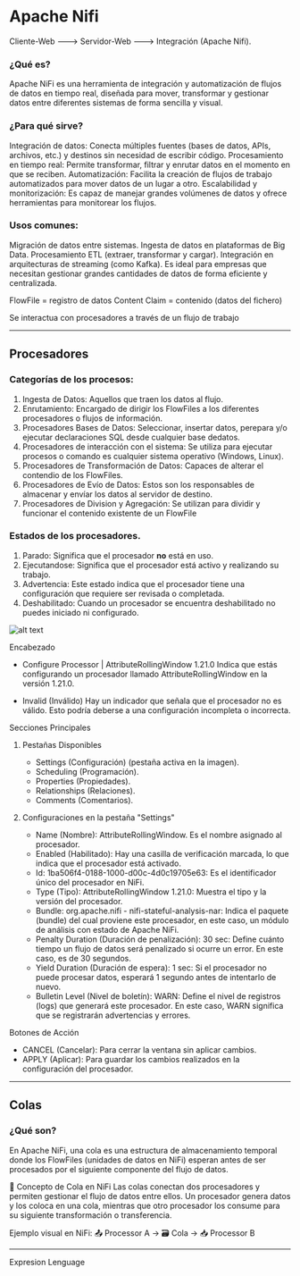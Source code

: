 # Apache Nifi

Cliente-Web ---> Servidor-Web ---> Integración (Apache Nifi).


### ¿Qué es?
Apache NiFi es una herramienta de integración y automatización de flujos de datos en tiempo real, diseñada para mover, transformar y gestionar datos entre diferentes sistemas de forma sencilla y visual.

### ¿Para qué sirve?
Integración de datos: Conecta múltiples fuentes (bases de datos, APIs, archivos, etc.) y destinos sin necesidad de escribir código.
Procesamiento en tiempo real: Permite transformar, filtrar y enrutar datos en el momento en que se reciben.
Automatización: Facilita la creación de flujos de trabajo automatizados para mover datos de un lugar a otro.
Escalabilidad y monitorización: Es capaz de manejar grandes volúmenes de datos y ofrece herramientas para monitorear los flujos.

### Usos comunes:
Migración de datos entre sistemas.
Ingesta de datos en plataformas de Big Data.
Procesamiento ETL (extraer, transformar y cargar).
Integración en arquitecturas de streaming (como Kafka).
Es ideal para empresas que necesitan gestionar grandes cantidades de datos de forma eficiente y centralizada.


FlowFile = registro de datos
Content Claim = contenido (datos del fichero)

Se interactua con procesadores a través de un flujo de trabajo

---

## Procesadores

### Categorías de los procesos:

1. Ingesta de Datos: Aquellos que traen los datos al flujo.
2. Enrutamiento: Encargado de dirigir los FlowFiles a los diferentes procesadores o flujos de información.
3. Procesadores Bases de Datos: Seleccionar, insertar datos, perepara y/o ejecutar declaraciones SQL desde cualquier base dedatos.
4. Procesadores de interacción con el sistema:  Se utiliza para ejecutar procesos o comando es cualquier sistema operativo (Windows, Linux).
5. Procesadores de Transformación de Datos: Capaces de alterar el contendio de los FlowFiles.
6. Procesadores de Evío de Datos: Estos son los responsables de almacenar y envíar los datos al servidor de destino.
7. Procesadores de Division y Agregación: Se utilizan para dividir y funcionar el contenido existente de un FlowFile

### Estados de los procesadores.
1. Parado: Significa que el procesador **no** está en uso.
2. Ejecutandose: Significa que el procesador está activo y realizando su trabajo.
3. Advertencia: Este estado indica que el procesador tiene una configuración que requiere ser revisada o completada.
4. Deshabilitado: Cuando un procesador se encuentra deshabilitado no puedes iniciado ni configurado.

![alt text](image.png)

Encabezado

- Configure Processor | AttributeRollingWindow 1.21.0
Indica que estás configurando un procesador llamado AttributeRollingWindow en la versión 1.21.0.

- Invalid (Inválido)
Hay un indicador que señala que el procesador no es válido. Esto podría deberse a una configuración incompleta o incorrecta.

Secciones Principales
1. Pestañas Disponibles

   - Settings (Configuración) (pestaña activa en la imagen).
   - Scheduling (Programación).
   - Properties (Propiedades).
   - Relationships (Relaciones).
   - Comments (Comentarios).

2. Configuraciones en la pestaña "Settings"
   - Name (Nombre): AttributeRollingWindow. Es el nombre asignado al procesador.
   - Enabled (Habilitado): Hay una casilla de verificación marcada, lo que indica que el procesador está activado.
   - Id: 1ba506f4-0188-1000-d00c-4d0c19705e63: Es el identificador único del procesador en NiFi.
   - Type (Tipo): AttributeRollingWindow 1.21.0: Muestra el tipo y la versión del procesador.
   - Bundle: org.apache.nifi - nifi-stateful-analysis-nar: Indica el paquete (bundle) del cual proviene este procesador, en este caso, un módulo de análisis con estado de Apache NiFi.
   - Penalty Duration (Duración de penalización): 30 sec: Define cuánto tiempo un flujo de datos será penalizado si ocurre un error. En este caso, es de 30 segundos.
   - Yield Duration (Duración de espera): 1 sec: Si el procesador no puede procesar datos, esperará 1 segundo antes de intentarlo de nuevo.
   - Bulletin Level (Nivel de boletín): WARN: Define el nivel de registros (logs) que generará este procesador. En este caso, WARN significa que se registrarán advertencias y errores.

Botones de Acción
   - CANCEL (Cancelar): Para cerrar la ventana sin aplicar cambios.
   - APPLY (Aplicar): Para guardar los cambios realizados en la configuración del procesador.

---

## Colas

### ¿Qué son?
En Apache NiFi, una cola es una estructura de almacenamiento temporal donde los FlowFiles (unidades de datos en NiFi) esperan antes de ser procesados por el siguiente componente del flujo de datos.

🔹 Concepto de Cola en NiFi
Las colas conectan dos procesadores y permiten gestionar el flujo de datos entre ellos. Un procesador genera datos y los coloca en una cola, mientras que otro procesador los consume para su siguiente transformación o transferencia.

Ejemplo visual en NiFi:
📤 Processor A → 🗃️ Cola → 📥 Processor B

---

Expresion Lenguage